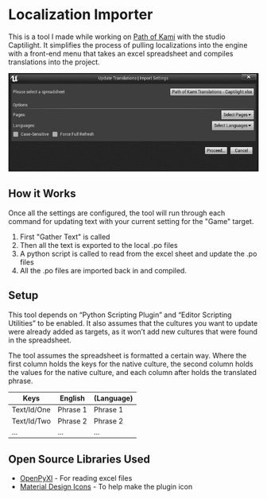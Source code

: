 # Localization Importer
This is a tool I made while working on [Path of Kami](https://store.steampowered.com/app/1558840/Path_of_Kami_Journey_Begins/) with the studio Captilight. It simplifies the process of pulling localizations into the engine with a front-end menu that takes an excel spreadsheet and compiles translations into the project.

![Configuration window for updating translations](/Docs/Import_Settings.png)

## How it Works
Once all the settings are configured, the tool will run through each command for updating text with your current setting for the "Game" target.
1. First "Gather Text" is called
2. Then all the text is exported to the local .po files
3. A python script is called to read from the excel sheet and update the .po files
4. All the .po files are imported back in and compiled.

## Setup
This tool depends on “Python Scripting Plugin” and “Editor Scripting Utilities” to be enabled. It also assumes that the cultures you want to update were already added as targets, as it won’t add new cultures that were found in the spreadsheet.

The tool assumes the spreadsheet is formatted a certain way. Where the first column holds the keys for the native culture, the second column holds the values for the native culture, and each column after holds the translated phrase.

| Keys        | English  | (Language) |
| ----------- | -------- | ---------- |
| Text/Id/One | Phrase 1 | Phrase 1   |
| Text/Id/Two | Phrase 2 | Phrase 2   |
| ...         | ...      | ...        |

## Open Source Libraries Used
* [OpenPyXl](https://openpyxl.readthedocs.io/en/stable/index.html) - For reading excel files
* [Material Design Icons](https://materialdesignicons.com/) - To help make the plugin icon